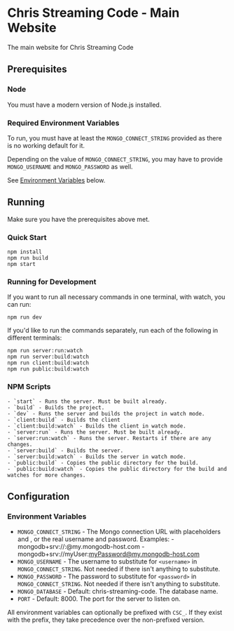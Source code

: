 # Chris Streaming Code - Main Website

The main website for Chris Streaming Code

## Prerequisites

### Node

You must have a modern version of Node.js installed.

### Required Environment Variables

To run, you must have at least the `MONGO_CONNECT_STRING` provided as there is no working default for it.

Depending on the value of `MONGO_CONNECT_STRING`, you may have to provide `MONGO_USERNAME` and `MONGO_PASSWORD` as
well.

See [Environment Variables](#environment-variables) below.

## Running

Make sure you have the prerequisites above met.
    
### Quick Start

    npm install
    npm run build
    npm start
    
### Running for Development

If you want to run all necessary commands in one terminal, with watch, you can run:

    npm run dev
    
If you'd like to run the commands separately, run each of the following in different terminals:

    npm run server:run:watch
    npm run server:build:watch
    npm run client:build:watch
    npm run public:build:watch

### NPM Scripts

    - `start` - Runs the server. Must be built already.
    - `build` - Builds the project.
    - `dev` - Runs the server and builds the project in watch mode.
    - `client:build` - Builds the client
    - `client:build:watch` - Builds the client in watch mode.
    - `server:run` - Runs the server. Must be built already.
    - `server:run:watch` - Runs the server. Restarts if there are any changes.
    - `server:build` - Builds the server.
    - `server:build:watch` - Builds the server in watch mode.
    - `public:build` - Copies the public directory for the build.
    - `public:build:watch` - Copies the public directory for the build and watches for more changes.

## Configuration

### Environment Variables

  - `MONGO_CONNECT_STRING` - The Mongo connection URL with placeholders <username> and <password>, or the real username
    and password. Examples: 
        - mongodb+srv://<username>:<password>@my.mongodb-host.com
        - mongodb+srv://myUser:myPassword@my.mongodb-host.com
  - `MONGO_USERNAME` - The username to substitute for `<username>` in `MONGO_CONNECT_STRING`. 
    Not needed if there isn't anything to substitute.
  - `MONGO_PASSWORD` - The password to substitute for `<password>` in `MONGO_CONNECT_STRING`.
    Not needed if there isn't anything to substitute.
  - `MONGO_DATABASE` - Default: chris-streaming-code. The database name.
  - `PORT` - Default: 8000. The port for the server to listen on.
    
All environment variables can optionally be prefixed with `CSC_`. If they exist with the prefix, they take precedence 
over the non-prefixed version.